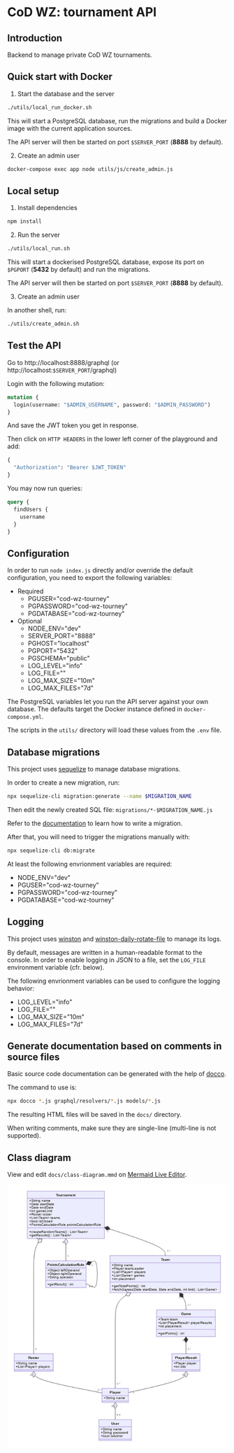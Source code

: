 # CoD WZ: tournament API

## Introduction

Backend to manage private CoD WZ tournaments.

## Quick start with Docker

1. Start the database and the server

```bash
./utils/local_run_docker.sh
```

This will start a PostgreSQL database, run the migrations and
build a Docker image with the current application sources.

The API server will then be started on port `$SERVER_PORT` (**8888** by default).

2. Create an admin user

```bash
docker-compose exec app node utils/js/create_admin.js
```

## Local setup

1. Install dependencies

```bash
npm install
```

2. Run the server

```bash
./utils/local_run.sh
```

This will start a dockerised PostgreSQL database, expose its port on `$PGPORT` (**5432** by default)
and run the migrations.

The API server will then be started on port `$SERVER_PORT` (**8888** by default).

3. Create an admin user

In another shell, run:

```bash
./utils/create_admin.sh
```

## Test the API

Go to http://localhost:8888/graphql (or http://localhost:`$SERVER_PORT`/graphql)

Login with the following mutation:

```graphql
mutation {
  login(username: "$ADMIN_USERNAME", password: "$ADMIN_PASSWORD")
}
```

And save the JWT token you get in response.

Then click on `HTTP HEADERS` in the lower left corner of the playground and add:

```graphql
{
  "Authorization": "Bearer $JWT_TOKEN"
}
```

You may now run queries:

```graphql
query {
  findUsers {
    username
  }
}
```

## Configuration

In order to run `node index.js` directly and/or override the default configuration, you need to export the following variables:
* Required
  * PGUSER="cod-wz-tourney"
  * PGPASSWORD="cod-wz-tourney"
  * PGDATABASE="cod-wz-tourney"
* Optional
  * NODE_ENV="dev"
  * SERVER_PORT="8888"
  * PGHOST="localhost"
  * PGPORT="5432"
  * PGSCHEMA="public"
  * LOG_LEVEL="info"
  * LOG_FILE=""
  * LOG_MAX_SIZE="10m"
  * LOG_MAX_FILES="7d"

The PostgreSQL variables let you run the API server against your own database. The defaults target the Docker instance defined in `docker-compose.yml`.

The scripts in the `utils/` directory will load these values from the `.env` file.

## Database migrations

This project uses [sequelize](https://sequelize.org/master/) to manage database migrations.

In order to create a new migration, run:

```bash
npx sequelize-cli migration:generate --name $MIGRATION_NAME
```

Then edit the newly created SQL file: `migrations/*-$MIGRATION_NAME.js`

Refer to the [documentation](https://sequelize.org/master/manual/migrations.html) to learn how to write a migration.

After that, you will need to trigger the migrations manually with:

```bash
npx sequelize-cli db:migrate
```

At least the following envrionment variables are required:
* NODE_ENV="dev"
* PGUSER="cod-wz-tourney"
* PGPASSWORD="cod-wz-tourney"
* PGDATABASE="cod-wz-tourney"

## Logging

This project uses [winston](https://github.com/winstonjs/winston) and [winston-daily-rotate-file](https://github.com/winstonjs/winston-daily-rotate-file) to manage its logs.

By default, messages are written in a human-readable format to the console. In order to enable logging in JSON to a file, set the `LOG_FILE` environment variable (cfr. below).

The following envrionment variables can be used to configure the logging behavior:
* LOG_LEVEL="info"
* LOG_FILE=""
* LOG_MAX_SIZE="10m"
* LOG_MAX_FILES="7d"

## Generate documentation based on comments in source files

Basic source code documentation can be generated with the help of [docco](https://ashkenas.com/docco/).

The command to use is:

```bash
npx docco *.js graphql/resolvers/*.js models/*.js
```

The resulting HTML files will be saved in the `docs/` directory.

When writing comments, make sure they are single-line (multi-line is not supported).

## Class diagram

View and edit `docs/class-diagram.mmd` on [Mermaid Live Editor](https://mermaid-js.github.io/mermaid-live-editor/).

![class-diagram](docs/class-diagram.jpg)
